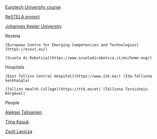 [Eurotech University course](/documents/Enhancing-Social-Interaction-in-Education-and-Business-by-using-Telepresence-Robots-ICY0032.pdf)

[ReSTELA project](https://cm.taltech.ee/restela-project-starting)

[Johannes Kepler University](https://www.jku.at/en)

Restela

    [European Centre for Emerging Competencies and Technologies](https://ecect.eu/)

    [Scuola di Robotica](https://www.scuoladirobotica.it/en/home-eng/)

Hospitals

    [East Tallinn Central Hospital](https://www.itk.ee/) (Ida-Tallinna keskhaigla)

    [Tallinn Health College](https://ttk.ee/et) (Tallinna Tervishoiu Kõrgkool)


People

[Aleksei Talisainen](https://www.etis.ee/CV/atalisainen/eng/)

[Tiina Kasuk](https://www.etis.ee/CV/Tiina_Kasuk/eng/)

[Zsolt Lavicza](https://www.researchgate.net/profile/Zsolt-Lavicza)